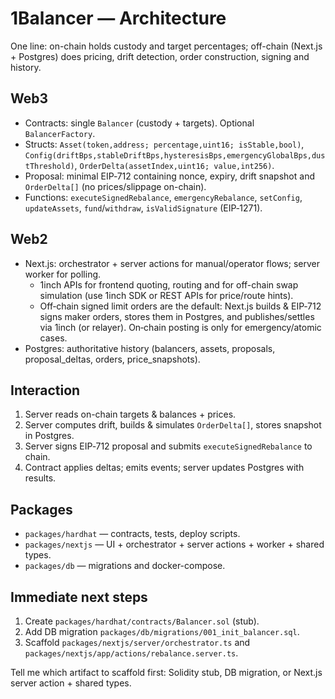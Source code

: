 # 1Balancer — Architecture

One line: on-chain holds custody and target percentages; off-chain (Next.js + Postgres) does pricing, drift detection, order construction, signing and history.

## Web3
- Contracts: single `Balancer` (custody + targets). Optional `BalancerFactory`.
- Structs: `Asset(token,address; percentage,uint16; isStable,bool)`, `Config(driftBps,stableDriftBps,hysteresisBps,emergencyGlobalBps,dustThreshold)`, `OrderDelta(assetIndex,uint16; value,int256)`.
- Proposal: minimal EIP‑712 containing nonce, expiry, drift snapshot and `OrderDelta[]` (no prices/slippage on-chain).
- Functions: `executeSignedRebalance`, `emergencyRebalance`, `setConfig`, `updateAssets`, `fund`/`withdraw`, `isValidSignature` (EIP‑1271).

## Web2
- Next.js: orchestrator + server actions for manual/operator flows; server worker for polling.
	- 1inch APIs for frontend quoting, routing and for off-chain swap simulation (use 1inch SDK or REST APIs for price/route hints).
	- Off‑chain signed limit orders are the default: Next.js builds & EIP‑712 signs maker orders, stores them in Postgres, and publishes/settles via 1inch (or relayer). On‑chain posting is only for emergency/atomic cases.
- Postgres: authoritative history (balancers, assets, proposals, proposal_deltas, orders, price_snapshots).

## Interaction
1. Server reads on-chain targets & balances + prices.
2. Server computes drift, builds & simulates `OrderDelta[]`, stores snapshot in Postgres.
3. Server signs EIP‑712 proposal and submits `executeSignedRebalance` to chain.
4. Contract applies deltas; emits events; server updates Postgres with results.

## Packages
- `packages/hardhat` — contracts, tests, deploy scripts.
- `packages/nextjs` — UI + orchestrator + server actions + worker + shared types.
- `packages/db` — migrations and docker-compose.

## Immediate next steps
1. Create `packages/hardhat/contracts/Balancer.sol` (stub).
2. Add DB migration `packages/db/migrations/001_init_balancer.sql`.
3. Scaffold `packages/nextjs/server/orchestrator.ts` and `packages/nextjs/app/actions/rebalance.server.ts`.

Tell me which artifact to scaffold first: Solidity stub, DB migration, or Next.js server action + shared types.
